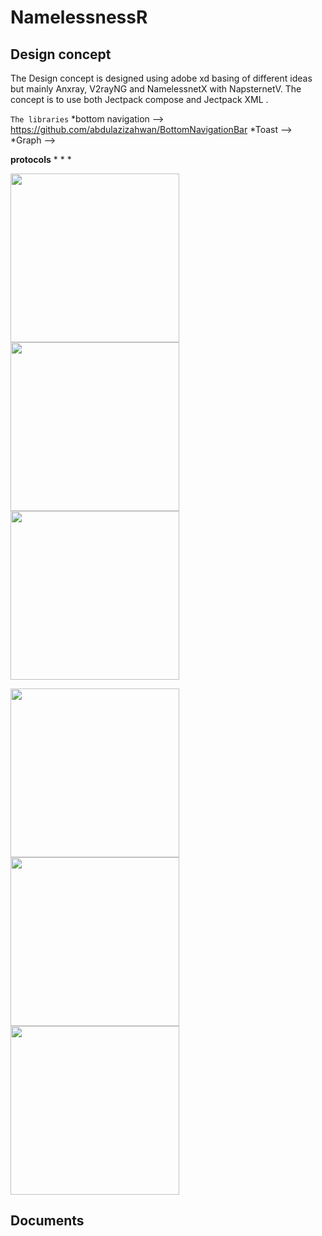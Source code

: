 # NamelessnessR


## Design concept

The Design concept is designed using adobe xd basing of different ideas but mainly Anxray, V2rayNG and NamelessnetX with NapsternetV. The concept is to use both Jectpack compose and Jectpack XML . 

 ``The libraries``
 *bottom navigation --> https://github.com/abdulazizahwan/BottomNavigationBar
 *Toast             -->
 *Graph             -->
 
 **protocols**
 *
 *
 *

<img src="https://raw.githubusercontent.com/mxbhaee/NamelessnessR/master/home%20dark.png" width="270"> <img src="https://raw.githubusercontent.com/mxbhaee/NamelessnessR/master/stats.png" width="270"> <img src="https://raw.githubusercontent.com/mxbhaee/NamelessnessR/master/logs.png" width="270">

<img src="https://raw.githubusercontent.com/mxbhaee/NamelessnessR/master/settings.png" width="270"> <img src="https://raw.githubusercontent.com/mxbhaee/NamelessnessR/master/notification%20banner.png" width="270"> <img src="https://raw.githubusercontent.com/mxbhaee/NamelessnessR/master/menu.png" width="270">

## Documents
